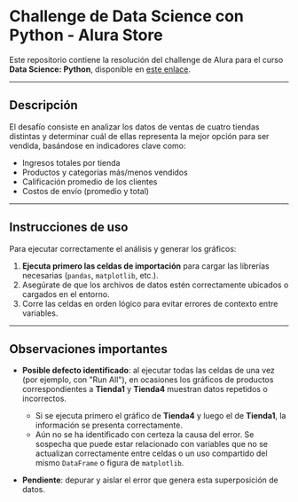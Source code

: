 #  Challenge de Data Science con Python - Alura Store

Este repositorio contiene la resolución del challenge de Alura para el curso **Data Science: Python**, disponible en [este enlace](https://app.aluracursos.com/course/python-data-science-challenge-alura-store/task/90519).

---

##  Descripción

El desafío consiste en analizar los datos de ventas de cuatro tiendas distintas y determinar cuál de ellas representa la mejor opción para ser vendida, basándose en indicadores clave como:

- Ingresos totales por tienda  
- Productos y categorías más/menos vendidos  
- Calificación promedio de los clientes  
- Costos de envío (promedio y total)

---

##  Instrucciones de uso

Para ejecutar correctamente el análisis y generar los gráficos:

1. **Ejecuta primero las celdas de importación** para cargar las librerías necesarias (`pandas`, `matplotlib`, etc.).
2. Asegúrate de que los archivos de datos estén correctamente ubicados o cargados en el entorno.
3. Corre las celdas en orden lógico para evitar errores de contexto entre variables.

---

## Observaciones importantes

- **Posible defecto identificado**: al ejecutar todas las celdas de una vez (por ejemplo, con "Run All"), en ocasiones los gráficos de productos correspondientes a **Tienda1** y **Tienda4** muestran datos repetidos o incorrectos.

  - Si se ejecuta primero el gráfico de **Tienda4** y luego el de **Tienda1**, la información se presenta correctamente.
  - Aún no se ha identificado con certeza la causa del error. Se sospecha que puede estar relacionado con variables que no se actualizan correctamente entre celdas o un uso compartido del mismo `DataFrame` o figura de `matplotlib`.

- **Pendiente**: depurar y aislar el error que genera esta superposición de datos.
